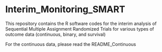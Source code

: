 # Interim_Monitoring_SMART
This repository contains the R software codes for the interim analysis of Sequential Multiple Assignment Randomized Trials for various types of outcome data (continuous, binary, and survival)

For the continuous data, please read the README_Continuous
